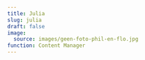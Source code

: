 ```yaml
---
title: Julia
slug: julia
draft: false
image:
  source: images/geen-foto-phil-en-flo.jpg
function: Content Manager
---
```

